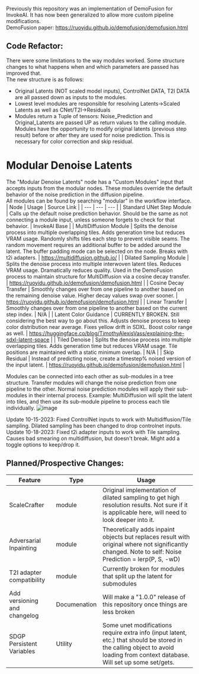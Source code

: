 Previously this repository was an implementation of DemoFusion for InvokeAI. It has now been generalized to allow more custom pipeline modifications.  
DemoFusion paper: https://ruoyidu.github.io/demofusion/demofusion.html  

## Code Refactor:
There were some limitations to the way modules worked. Some structure changes to what happens when and which parameters are passed has improved that.  
The new structure is as follows:  
- Original Latents (NOT scaled model inputs), ControlNet DATA, T2I DATA are all passed down as inputs to the modules.  
- Lowest level modules are responsible for resolving Latents->Scaled Latents as well as CNet/T2I->Residuals  
- Modules return a Tuple of tensors: Noise_Prediction and Original_Latents are passed UP as return values to the calling module.  
Modules have the opportunity to modify original latents (previous step result) before or after they are used for noise prediction. This is necessary for color correction and skip residual.  

# Modular Denoise Latents
The "Modular Denoise Latents" node has a "Custom Modules" input that accepts inputs from the modular nodes. These modules override the default behavior of the noise prediction in the diffusion pipeline.  
All modules can be found by searching "modular" in the workflow interface.  
| Node | Usage | Source Link |
| --- | --- | --- |
| Standard UNet Step Module | Calls up the default noise prediction behavior. Should be the same as not connecting a module input, unless someone forgets to check for that behavior. | InvokeAI Base |
| MultiDiffusion Module | Splits the denoise process into multiple overlapping tiles. Adds generation time but reduces VRAM usage. Randomly shifts tiles each step to prevent visible seams. The random movement requires an additional buffer to be added around the latent. The buffer padding mode can be selected on the node. Breaks with t2i adapters. | https://multidiffusion.github.io/ |
| Dilated Sampling Module | Splits the denoise process into multiple interwoven latent tiles. Reduces VRAM usage. Dramatically reduces quality. Used in the DemoFusion process to maintain structure for MultiDiffusion via a cosine decay transfer. | https://ruoyidu.github.io/demofusion/demofusion.html |
| Cosine Decay Transfer | Smoothly changes over from one pipeline to another based on the remaining denoise value. Higher decay values swap over sooner. | https://ruoyidu.github.io/demofusion/demofusion.html |
| Linear Transfer | Smoothly changes over from one pipeline to another based on the current step index. | N/A |
| Latent Color Guidance | CURRENTLY BROKEN. Still considering the best way to go about this. Adjusts denoise process to keep color distribution near average. Fixes yellow drift in SDXL. Boost color range as well. | https://huggingface.co/blog/TimothyAlexisVass/explaining-the-sdxl-latent-space |
| Tiled Denoise | Splits the denoise process into multiple overlapping tiles. Adds generation time but reduces VRAM usage. Tile positions are maintained with a static minimum overlap. | N/A |
| Skip Residual | Instead of predicting noise, create a timestep% noised version of the input latent. | https://ruoyidu.github.io/demofusion/demofusion.html |

Modules can be connected into each other as sub-modules in a tree structure. Transfer modules will change the noise prediction from one pipeline to the other. Normal noise prediction modules will apply their sub-modules in their internal process. Example: MultiDiffusion will split the latent into tiles, and then use its sub-module pipeline to process each tile individually.
![image](https://github.com/dunkeroni/InvokeAI_DemoFusion/assets/3298737/06fc0004-830b-4895-bf0e-b97976b612b1)  

Update 10-15-2023: Fixed ControlNet inputs to work with Multidiffusion/Tile sampling. Dilated sampling has been changed to drop controlnet inputs.  
Update 10-18-2023: Fixed t2i adapter inputs to work with Tile sampling. Causes bad smearing on multidiffusion, but doesn't break. Might add a toggle options to keep/drop it.  

## Planned/Prospective Changes:  
| Feature | Type | Usage |
| --- | --- | --- |
| ScaleCrafter | module | Original implementation of dilated sampling to get high resolution results. Not sure if it is applicable here, will need to look deeper into it. |
| Adversarial Inpainting | module | Theoretically adds inpaint objects but replaces result with original where not significantly changed. Note to self: Noise Prediction = lerp(P, S, -wD) |
| T2I adapter compatibility | module | Currently broken for modules that split up the latent for submodules |
| Add versioning and changelog | Documenation | Will make a "1.0.0" release of this repository once things are less broken |
| SDGP Persistent Variables | Utility | Some unet modifications require extra info (input latent, etc.) that should be stored in the calling object to avoid loading from context database. Will set up some set/gets. |
